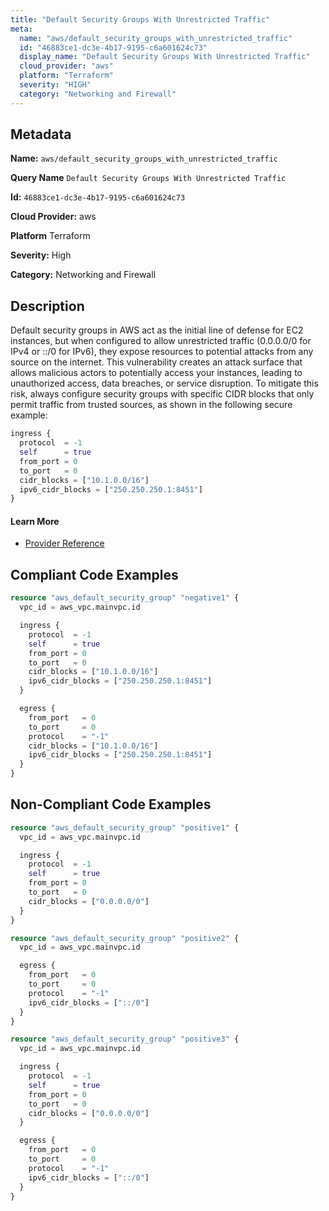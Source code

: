 ```yaml
---
title: "Default Security Groups With Unrestricted Traffic"
meta:
  name: "aws/default_security_groups_with_unrestricted_traffic"
  id: "46883ce1-dc3e-4b17-9195-c6a601624c73"
  display_name: "Default Security Groups With Unrestricted Traffic"
  cloud_provider: "aws"
  platform: "Terraform"
  severity: "HIGH"
  category: "Networking and Firewall"
---
```

## Metadata

**Name:** `aws/default_security_groups_with_unrestricted_traffic`

**Query Name** `Default Security Groups With Unrestricted Traffic`

**Id:** `46883ce1-dc3e-4b17-9195-c6a601624c73`

**Cloud Provider:** aws

**Platform** Terraform

**Severity:** High

**Category:** Networking and Firewall

## Description
Default security groups in AWS act as the initial line of defense for EC2 instances, but when configured to allow unrestricted traffic (0.0.0.0/0 for IPv4 or ::/0 for IPv6), they expose resources to potential attacks from any source on the internet. This vulnerability creates an attack surface that allows malicious actors to potentially access your instances, leading to unauthorized access, data breaches, or service disruption. To mitigate this risk, always configure security groups with specific CIDR blocks that only permit traffic from trusted sources, as shown in the following secure example:

```terraform
ingress {
  protocol  = -1
  self      = true
  from_port = 0
  to_port   = 0
  cidr_blocks = ["10.1.0.0/16"]
  ipv6_cidr_blocks = ["250.250.250.1:8451"]
}
```

#### Learn More

 - [Provider Reference](https://registry.terraform.io/providers/hashicorp/aws/latest/docs/resources/default_security_group)


## Compliant Code Examples
```terraform
resource "aws_default_security_group" "negative1" {
  vpc_id = aws_vpc.mainvpc.id

  ingress {
    protocol  = -1
    self      = true
    from_port = 0
    to_port   = 0
    cidr_blocks = ["10.1.0.0/16"]
    ipv6_cidr_blocks = ["250.250.250.1:8451"]
  }

  egress {
    from_port   = 0
    to_port     = 0
    protocol    = "-1"
    cidr_blocks = ["10.1.0.0/16"]
    ipv6_cidr_blocks = ["250.250.250.1:8451"]
  }
}
```
## Non-Compliant Code Examples
```terraform
resource "aws_default_security_group" "positive1" {
  vpc_id = aws_vpc.mainvpc.id

  ingress {
    protocol  = -1
    self      = true
    from_port = 0
    to_port   = 0
    cidr_blocks = ["0.0.0.0/0"]
  }
}

resource "aws_default_security_group" "positive2" {
  vpc_id = aws_vpc.mainvpc.id

  egress {
    from_port   = 0
    to_port     = 0
    protocol    = "-1"
    ipv6_cidr_blocks = ["::/0"]
  }
}

resource "aws_default_security_group" "positive3" {
  vpc_id = aws_vpc.mainvpc.id

  ingress {
    protocol  = -1
    self      = true
    from_port = 0
    to_port   = 0
    cidr_blocks = ["0.0.0.0/0"]
  }

  egress {
    from_port   = 0
    to_port     = 0
    protocol    = "-1"
    ipv6_cidr_blocks = ["::/0"]
  }
}
```